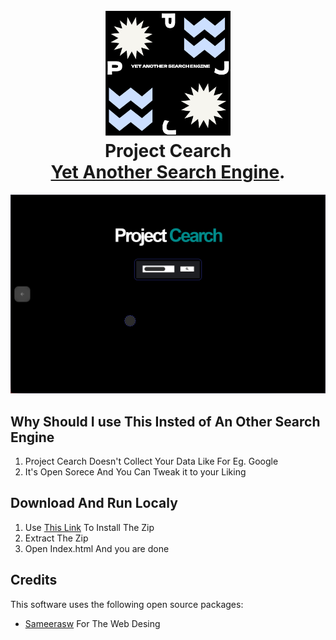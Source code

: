 
<h1 align="center">
  <br>
  <a href="https://panagiotissarr.github.io/Project-Cearch/#gsc.tab=0"><img src="https://github.com/Panagiotissarr/Project-Cearch/blob/main/images/Logo.png" alt="Project Cearch" width="200"></a>
  <br>
  Project Cearch

  <br>
<a href="https://panagiotissarr.github.io/Project-Cearch/#gsc.tab=0" target="_blank">Yet Another Search Engine</a>.</h4>

![screenshot](https://github.com/Panagiotissarr/Project-Cearch/blob/main/images/preview.png)


## Why Should I use This Insted of An Other Search Engine

1. Project Cearch Doesn't Collect Your Data Like For Eg. Google
2. It's Open Sorece And You Can Tweak it to your Liking




## Download And Run Localy

1. Use [This Link](https://github.com/Panagiotissarr/Project-Cearch/archive/refs/heads/main.zip) To Install The Zip
2. Extract The Zip
3. Open Index.html And you are done


## Credits

This software uses the following open source packages:

- [Sameerasw](https://www.sameerasw.com/)
  For The Web Desing




